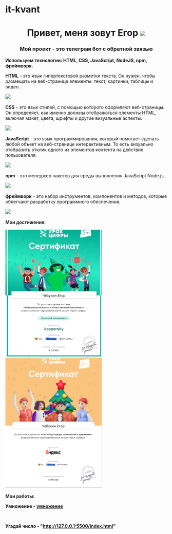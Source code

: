 # it-kvant
<h1 align="center">Привет, меня зовут Егор
<img src="https://github.com/blackcater/blackcater/raw/main/images/Hi.gif" height="32"/></h1>
<h3 align="center">Мой проект - это телеграм бот с обратной звязью</h3>

<b>Используем технологии: HTML, CSS, JavaScript, NodeJS, npm, фреймворк.</b>

<b>HTML</b> - это язык гипертекстовой разметки текста. Он нужен, чтобы размещать на веб-странице элементы: текст, картинки, таблицы и видео.

<img src="https://freesoft.ru/storage/images/news/1/6/525/525_text.png" width="100" />

<b>CSS</b> - это язык стилей, с помощью которого оформляют веб-страницы. Он определяет, как именно должны отображаться элементы HTML, включая макет, цвета, шрифты и другие визуальные аспекты.

<img src="https://avatars.mds.yandex.net/i?id=2f866f482941652e04052cdc9ddbdf85ae911de9-10718767-images-thumbs&n=13" width="100" />

<b>JavaScript</b> - это язык программирования, который помогает сделать любой объект на веб-странице интерактивным. То есть визуально отобразить отклик одного из элементов контента на действие пользователя.

<img src="https://avatars.mds.yandex.net/i?id=a738fcc1754ac524a0716514b1f2b17c_l-5383195-images-thumbs&n=13" width="100" />

<b>npm</b> -  это менеджер пакетов для среды выполнения JavaScript Node.js. 

<img src="https://gitlab.com/uploads/-/system/group/avatar/12328581/npm-logo.png" width="100" />

<b>фреймворк</b> - это набор инструментов, компонентов и методов, которые облегчают разработку программного обеспечения.


<img src="https://sun6-23.userapi.com/s/v1/ig2/4A1qeNbPHpQiDK9bQl86r9XO-BWuiIlFhQu8rkvz0IDLcEuQMWmEc73BPhBQLpx3krmHvQk_PlTDfgUfLtbK9b78.jpg?size=1066x1066&quality=96&crop=487,5,1066,1066&ava=1" width="100" />

<b>Мои достижения:<b>

<img src="https://raw.githubusercontent.com/Egor22112011/it-kvant/b0f0d6ada135d9165921a9f2157a3e5d76f9b710/cthnbabrfn.jpg" width="300" />

<img src="https://raw.githubusercontent.com/Egor22112011/it-kvant/refs/heads/main/cthnbabrfnbnn9ew%20(1).png" width="300" />




<b>Мои работы:</b>


<b>Умножение</b> - 
    <a href="https://egor22112011.github.io/umn/">умножение</a>

<img scr="https://github.com/Egor22112011/it-kvant/commit/0dd3dc30674721c1cca9e9bc2b05ab577227cb36" width="300" />

<b>Угадай число</b> - "http://127.0.0.1:5500/index.html"
